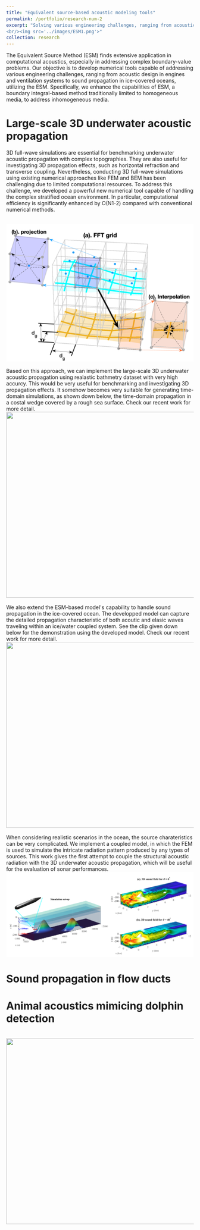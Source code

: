 ```yaml
---
title: "Equivalent source-based acoustic modeling tools"
permalink: /portfolio/research-num-2
excerpt: "Solving various engineering challenges, ranging from acoustic design in engines and ventilation systems to sound propagation in ice-covered oceans, using the powerful equivalent source method
<br/><img src='../images/ESM1.png'>"
collection: research
---
```


The Equivalent Source Method (ESM) finds extensive application in computational acoustics, especially in addressing complex boundary-value problems. Our objective is to develop numerical tools capable of addressing various engineering challenges, ranging from acoustic design in engines and ventilation systems to sound propagation in ice-covered oceans, utilizing the ESM. Specifically, we enhance the capabilities of ESM, a boundary integral-based method traditionally limited to homogeneous media, to address inhomogeneous media.

Large-scale 3D underwater acoustic propagation
======
3D full-wave simulations are essential for benchmarking underwater acoustic propagation with complex topographies. They are also useful for investigating 3D propagation effects, such as horizontal refraction and transverse coupling. Nevertheless, conducting 3D full-wave simulations using existing numerical approaches like FEM and BEM has been challenging due to limited computational resources. To address this challenge, we developed a powerful new numerical tool capable of handling the complex stratified ocean environment. In particular, computational efficiency is significantly enhanced by O(N1-2) compared with conventional numerical methods.

<br/><img src='../images/ESM2.png'>

Based on this approach, we can implement the large-scale 3D underwater acoustic propagation using realastic bathmetry dataset with very high accurcy. This would be very useful for benchmarking and investigating 3D propagation effects. It somehow becomes very suitable for generating time-domain simulations, as shown down below, the time-domain propagation in a costal wedge covered by a rough sea surface. Check our recent work for more detail.
<br/><img src='../images/ESM3.gif' width="1000" height="500">

We also extend the ESM-based model's capability to handle sound propagation in the ice-covered ocean. The developped model can capture the detailed propagation characteristic of both acoutic and elasic waves traveling within an ice/water coupled system. See the clip given down below for the demonstration using the developed model. Check our recent work for more detail.
<br/><img src='../images/ESM4.gif' width="1000" height="500">

When considering realistic scenarios in the ocean, the source charateristics can be very complicated. We implement a coupled model, in which the FEM is used to simulate the intricate radiation pattern produced by any types of sources. This work gives the first attempt to couple the structural acoustic radiation with the 3D underwater acoustic propagation, which will be useful for the evaluation of sonar performances.
<br/><img src='../images/ESM5.png'>

Sound propagation in flow ducts
======

Animal acoustics mimicing dolphin detection
======
<br/><img src='../images/ESM7.gif' width="1000" height="500">
